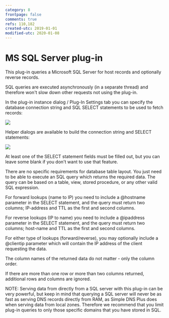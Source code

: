 ```yaml
---
category: 8
frontpage: false
comments: true
refs: 110,182
created-utc: 2019-01-01
modified-utc: 2020-01-08
---
```

# MS SQL Server plug-in

This plug-in queries a Microsoft SQL Server for host records and optionally reverse records.

SQL queries are executed asynchronously (in a separate thread) and therefore won't slow down other requests not using the plug-in.

In the plug-in instance dialog / Plug-In Settings tab you can specify the database connection string and SQL SELECT statements to be used to fetch records:

![](img/181/1.png)

Helper dialogs are available to build the connection string and SELECT statements:

![](img/181/2.png)

At least one of the SELECT statement fields must be filled out, but you can leave some blank if you don't want to use that feature.

There are no specific requirements for database table layout. You just need to be able to execute an SQL query which returns the required data. The query can be based on a table, view, stored procedure, or any other valid SQL expression.

For forward lookups (name to IP) you need to include a @hostname parameter in the SELECT statement, and the query must return two columns; IP-address and TTL as the first and second columns.

For reverse lookups (IP to name) you need to include a @ipaddress parameter in the SELECT statement, and the query must return two columns; host-name and TTL as the first and second columns.

For either type of lookups (forward/reverse), you may optionally include a @clientip parameter which will contain the IP address of the client requesting the data.

The column names of the returned data do not matter - only the column order.

If there are more than one row or more than two columns returned, additional rows and columns are ignored.

NOTE: Serving data from directly from a SQL server with this plug-in can be very powerful, but keep in mind that querying a SQL server will never be as fast as serving DNS records directly from RAM, as Simple DNS Plus does when serving data from local zones. Therefore we recommend that you limit plug-in queries to only those specific domains that you have stored in SQL.


